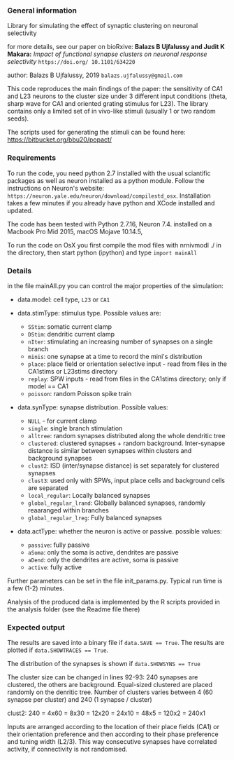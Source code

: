 ### General information

Library for simulating the effect of synaptic clustering on neuronal selectivity

for more details, see our paper on bioRxive:
**Balazs B Ujfalussy and Judit K Makara:** *Impact of functional synapse clusters on neuronal response selectivity* `https://doi.org/ 10.1101/634220`

author: Balazs B Ujfalussy, 2019 `balazs.ujfalussy@gmail.com`

This code reproduces the main findings of the paper: the sensitivity of CA1 and L23 neurons to the cluster size under 3 different input conditions (theta, sharp wave for CA1 and oriented grating stimulus for L23). The library contains only a limited set of in vivo-like stimuli (usually 1 or two random seeds). 

The scripts used for generating the stimuli can be found here:
https://bitbucket.org/bbu20/popact/

### Requirements

To run the code, you need python 2.7 installed with the usual sciantific packages as well as neuron installed as a python module. Follow the instructions on Neuron's website: `https://neuron.yale.edu/neuron/download/compilestd_osx`. Installation takes a few minutes if you already have python and XCode installed and updated. 

The code has been tested with Python 2.7.16, Neuron 7.4. installed on a Macbook Pro Mid 2015, macOS Mojave 10.14.5, 

To run the code on OsX you first compile the mod files with nrnivmodl ./ in the directory, then start python (ipython) and type `import mainAll`

### Details

in the file mainAll.py you can control the major properties of the simulation:
 
  * data.model: cell type, `L23` or `CA1`
 
  * data.stimType: stimulus type. Possible values are: 
	* `SStim`: somatic current clamp
    * `DStim`: dendritic current clamp
    * `nIter`: stimulating an increasing number of synapses on a single branch
    * `minis`: one synapse at a time to record the mini's distribution
    * `place`: place field or orientation selective input - read from files in the CA1stims or L23stims directory
    * `replay`: SPW inputs - read from files in the CA1stims directory; only if model == CA1
    * `poisson`: random Poisson spike train
 
  * data.synType: synapse distribution. Possible values:
    * `NULL` - for current clamp
    * `single`: single branch stimulation
    * `alltree`: random synapses distributed along the whole dendritic tree
    * `clustered`: clustered synapses + random background. Inter-synapse distance is similar between synapses within clusters and background synapses
    * `clust2`: ISD (inter/synapse distance) is set separately for clustered synapses
    * `clust3`: used only with SPWs, input place cells and background cells are separated
    * `local_regular`: Locally balanced synapses
    * `global_regular_lrand`: Globally balanced synapses, randomly reaaranged within branches
    * `global_regular_lreg`: Fully balanced synapses
 
  * data.actType: whether the neuron is active or passive. possible values:
    * `passive`: fully passive
    * `aSoma`: only the soma is active, dendrites are passive
    * `aDend`: only the dendrites are active, soma is passive
    * `active`: fully active
 
 Further parameters can be set in the file init_params.py. Typical run time is a few (1-2) minutes.
 
 Analysis of the produced data is implemented by the R scripts provided in the analysis folder (see the Readme file there)

### Expected output

 The results are saved into a binary file if `data.SAVE == True`. The results are plotted if `data.SHOWTRACES == True`.

 The distribution of the synapses is shown if `data.SHOWSYNS == True`

 The cluster size can be changed in lines 92-93:
 240 synapses are clustered, the others are background. Equal-sized clustered are placed randomly on the denritic tree. Number of clusters varies between 4 (60 synapse per cluster) and 240 (1 synapse / cluster)
 
 clust2: 240 = 4x60 = 8x30 = 12x20 = 24x10 = 48x5 = 120x2 = 240x1
 
 Inputs are arranged according to the location of their place fields (CA1) or their orientation preference and then according to their phase preference and tuning width (L2/3). This way consecutive synapses have correlated activity, if connectivity is not randomised.

